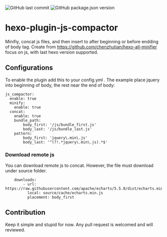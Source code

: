 ![GitHub last commit](https://img.shields.io/github/last-commit/neoalienson/hexo-plugin-js-compactor )
![GitHub package.json version](https://img.shields.io/github/package-json/v/neoalienson/hexo-plugin-js-compactor)
  
# hexo-plugin-js-compactor
Minifiy, concat js files,  and then insert to after beginning or before endding of body tag.
Create from https://github.com/chenzhutian/hexo-all-minifier focus on js, with last hexo version supported.

## Configurations

To enable the plugin add this to your config.yml . The example place jquery into beginning of body, the rest near the end of body:
```
js_compactor:
  enable: true
  minify:
    enable: true
  concat:
    enable: true
    bundle_path:
        body_first: '/js/bundle_first.js'
        body_last: '/js/bundle_last.js'
    pattern:
        body_first: 'jquery\.min\.js'
        body_last: '^(?!.*jquery\.min\.js).*$'    
```

### Download remote js

You can download remote js to concat. However, the file must download under source folder.

```
    downloads:
        - url: https://raw.githubusercontent.com/apache/echarts/5.5.0/dist/echarts.min.js
          local: source/cache/echarts.min.js
          placement: body_first    
```

## Contribution

Keep it simple and stupid for now. Any pull request is welcomed and will reviewed.